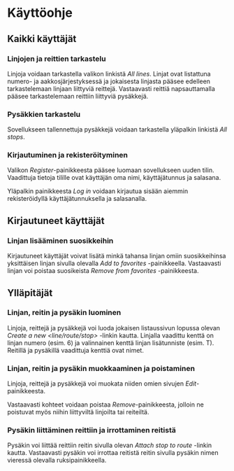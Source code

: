 # Käyttöohje

## Kaikki käyttäjät

### Linjojen ja reittien tarkastelu

Linjoja voidaan tarkastella valikon linkistä _All lines_. Linjat ovat listattuna numero- ja aakkosjärjestyksessä ja jokaisesta linjasta pääsee edelleen tarkastelemaan linjaan liittyviä reittejä. Vastaavasti reittiä napsauttamalla pääsee tarkastelemaan reittiin liittyviä pysäkkejä.

### Pysäkkien tarkastelu

Sovellukseen tallennettuja pysäkkejä voidaan tarkastella yläpalkin linkistä _All stops_.

### Kirjautuminen ja rekisteröityminen

Valikon _Register_-painikkeesta pääsee luomaan sovellukseen uuden tilin. Vaadittuja tietoja tilille ovat käyttäjän oma nimi, käyttäjätunnus ja salasana.

Yläpalkin painikkeesta _Log in_ voidaan kirjautua sisään aiemmin rekisteröidyllä käyttäjätunnuksella ja salasanalla.

## Kirjautuneet käyttäjät

### Linjan lisääminen suosikkeihin

Kirjautuneet käyttäjät voivat lisätä minkä tahansa linjan omiin suosikkeihinsa yksittäisen linjan sivulla olevalla _Add to favorites_ -painikkeella. Vastaavasti linjan voi poistaa suosikeista _Remove from favorites_ -painikkeesta.

## Ylläpitäjät

### Linjan, reitin ja pysäkin luominen

Linjoja, reittejä ja pysäkkejä voi luoda jokaisen listaussivun lopussa olevan _Create a new <line/route/stop>_ -linkin kautta. Linjalla vaadittu kenttä on linjan numero (esim. 6) ja valinnainen kenttä linjan lisätunniste (esim. T). Reitillä ja pysäkillä vaadittuja kenttiä ovat nimet.

### Linjan, reitin ja pysäkin muokkaaminen ja poistaminen

Linjoja, reittejä ja pysäkkejä voi muokata niiden omien sivujen _Edit_-painikkeesta.

Vastaavasti kohteet voidaan poistaa _Remove_-painikkeesta, jolloin ne poistuvat myös niihin liittyviltä linjoilta tai reiteiltä.

### Pysäkin liittäminen reittiin ja irrottaminen reitistä

Pysäkin voi liittää reittiin reitin sivulla olevan _Attach stop to route_ -linkin kautta. Vastaavasti pysäkin voi irrottaa reitistä reitin sivulla pysäkin nimen vieressä olevalla ruksipainikkeella.
